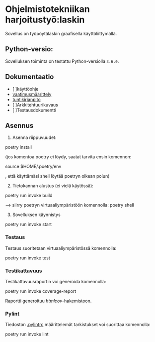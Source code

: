 # Ohjelmistotekniikan harjoitustyö:laskin

Sovellus on työpöytälaskin graafisella käyttöliittymällä. 

##  Python-versio:

Sovelluksen toiminta on testattu Python-versiolla `3.6.0`.

## Dokumentaatio

- [ ]käyttöohje
- [vaatimusmäärittely](https://github.com/Doubleneck/ot-harjoitustyo/blob/master/dokumentaatio/vaatimusmaarittely.md)  
- [tuntikirjanpito](https://github.com/Doubleneck/ot-harjoitustyo/blob/master/dokumentaatio/tuntikirjanpito.md)
- [ ]Arkkitehtuurikuvaus
- [ ]Testausdokumentti

## Asennus

1. Asenna riippuvuudet:

poetry install

(jos komentoa poetry ei löydy, saatat tarvita ensin komennon:

 source $HOME/.poetry/env

, että käyttämäsi shell löytää poetryn oikean polun)

2. Tietokannan alustus (ei vielä käytössä):

poetry run invoke build

--> siirry poetryn virtuaaliympäristöön komennolla: poetry shell

3. Sovelluksen käynnistys

poetry run invoke start

### Testaus

Testaus suoritetaan virtuaaliympäristössä komennolla:

poetry run invoke test

### Testikattavuus

Testikattavuusraportin voi generoida komennolla:

poetry run invoke coverage-report

Raportti generoituu _htmlcov_-hakemistoon.

### Pylint

Tiedoston [.pylintrc](./.pylintrc) määrittelemät tarkistukset voi suorittaa komennolla:

poetry run invoke lint

